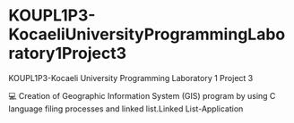 # KOUPL1P3-KocaeliUniversityProgrammingLaboratory1Project3

KOUPL1P3-Kocaeli University Programming Laboratory 1 Project 3

💻   Creation of Geographic Information System (GIS) program by using C language filing processes and linked list.Linked List-Application
